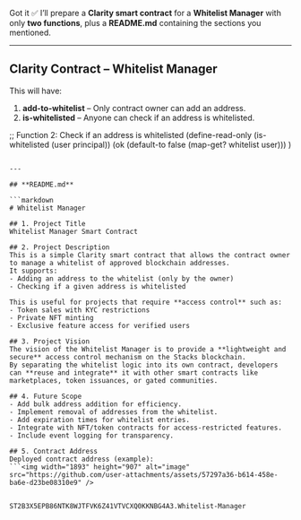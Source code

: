 Got it ✅
I’ll prepare a **Clarity smart contract** for a **Whitelist Manager** with only **two functions**, plus a **README.md** containing the sections you mentioned.

---

## **Clarity Contract – Whitelist Manager**

This will have:

1. **add-to-whitelist** – Only contract owner can add an address.
2. **is-whitelisted** – Anyone can check if an address is whitelisted.



;; Function 2: Check if an address is whitelisted
(define-read-only (is-whitelisted (user principal))
  (ok (default-to false (map-get? whitelist user)))
)
```

---

## **README.md**

```markdown
# Whitelist Manager

## 1. Project Title
Whitelist Manager Smart Contract

## 2. Project Description
This is a simple Clarity smart contract that allows the contract owner to manage a whitelist of approved blockchain addresses.  
It supports:
- Adding an address to the whitelist (only by the owner)
- Checking if a given address is whitelisted

This is useful for projects that require **access control** such as:
- Token sales with KYC restrictions
- Private NFT minting
- Exclusive feature access for verified users

## 3. Project Vision
The vision of the Whitelist Manager is to provide a **lightweight and secure** access control mechanism on the Stacks blockchain.  
By separating the whitelist logic into its own contract, developers can **reuse and integrate** it with other smart contracts like marketplaces, token issuances, or gated communities.

## 4. Future Scope
- Add bulk address addition for efficiency.
- Implement removal of addresses from the whitelist.
- Add expiration times for whitelist entries.
- Integrate with NFT/token contracts for access-restricted features.
- Include event logging for transparency.

## 5. Contract Address
Deployed contract address (example):
```<img width="1893" height="907" alt="image" src="https://github.com/user-attachments/assets/57297a36-b614-458e-ba6e-d23be08310e9" />


ST2B3X5EPB86NTK8WJTFVK6Z41VTVCXQ0KKNBG4A3.Whitelist-Manager
